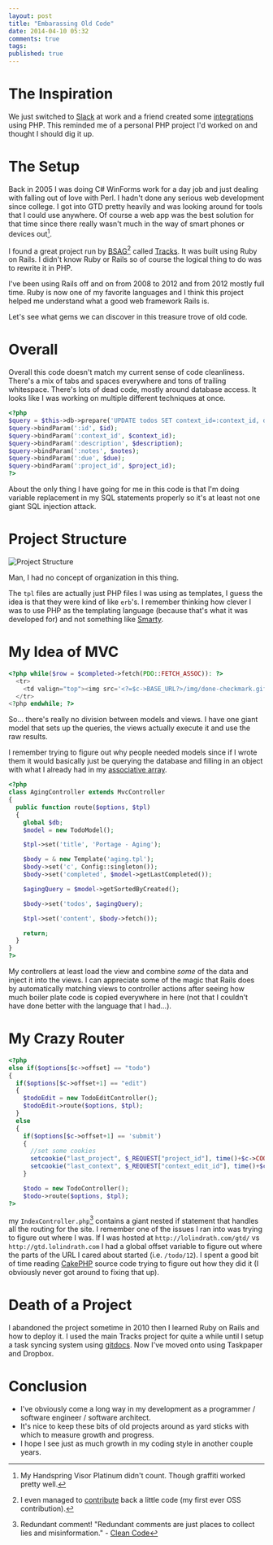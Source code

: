 ```yaml
---
layout: post
title: "Embarassing Old Code"
date: 2014-04-10 05:32
comments: true
tags:
published: true
---
```


# The Inspiration #

We just switched to [Slack](https://slack.com/) at work and a friend created some [integrations](https://github.com/davidmays/slack-integration) using PHP. This reminded me of a personal PHP project I'd worked on and thought I should dig it up.

# The Setup #

Back in 2005 I was doing C# WinForms work for a day job and just dealing with falling out of love with Perl. I hadn't done any serious web development since college. I got into GTD pretty heavily and was looking around for tools that I could use anywhere. Of course a web app was the best solution for that time since there really wasn't much in the way of smart phones or devices out[^palm].

[^palm]: My Handspring Visor Platinum didn't count. Though graffiti worked pretty well.

I found a great project run by [BSAG](http://rousette.org.uk/blog/)[^contribute] called [Tracks](http://getontracks.org/). It was built using Ruby on Rails. I didn't know Ruby or Rails so of course the logical thing to do was to rewrite it in PHP.

[^contribute]: I even managed to [contribute](https://github.com/TracksApp/tracks/wiki/Contributors) back a little code (my first ever OSS contribution).

I've been using Rails off and on from 2008 to 2012 and from 2012 mostly full time. Ruby is now one of my favorite languages and I think this project helped me understand what a good web framework Rails is.

Let's see what gems we can discover in this treasure trove of old code.

# Overall #

Overall this code doesn't match my current sense of code cleanliness. There's a mix of tabs and spaces everywhere and tons of trailing whitespace. There's lots of dead code, mostly around database access. It looks like I was working on multiple different techniques at once.

~~~php
<?php
$query = $this->db->prepare('UPDATE todos SET context_id=:context_id, description=:description, notes=:notes, due=:due, project_id=:project_id WHERE id=:id');
$query->bindParam(':id', $id);
$query->bindParam(':context_id', $context_id);
$query->bindParam(':description', $description);
$query->bindParam(':notes', $notes);
$query->bindParam(':due', $due);
$query->bindParam(':project_id', $project_id);
?>
~~~

About the only thing I have going for me in this code is that I'm doing variable replacement in my SQL statements properly so it's at least not one giant SQL injection attack.

# Project Structure #

![Project Structure](2014-04-10-embarassing-old-code/project_structure.png)

Man, I had no concept of organization in this thing.

The `tpl` files are actually just PHP files I was using as templates, I guess the idea is that they were kind of like `erb`'s. I remember thinking how clever I was to use PHP as the templating language (because that's what it was developed for) and not something like [Smarty](http://www.smarty.net/).

# My Idea of MVC #

~~~php
<?php while($row = $completed->fetch(PDO::FETCH_ASSOC)): ?>
  <tr>
    <td valign="top"><img src='<?=$c->BASE_URL?>/img/done-checkmark.gif' alt="done checkmark" /></td><td valign="top"><?=htmlentities($row["description"],ENT_QUOTES, 'utf-8');?> (<?=$row['context_name'];?>, <?=$row['project_name'];?>)</td>
  </tr>
<?php endwhile; ?>
~~~

So... there's really no division between models and views. I have one giant model that sets up the queries, the views actually execute it and use the raw results.

I remember trying to figure out why people needed models since if I wrote them it would basically just be querying the database and filling in an object with what I already had in my [associative array](http://www.php.net/manual/en/language.types.array.php).

~~~php
<?php
class AgingController extends MvcController
{
  public function route($options, $tpl)
  {
    global $db;
    $model = new TodoModel();

    $tpl->set('title', 'Portage - Aging');

    $body = & new Template('aging.tpl');
    $body->set('c', Config::singleton());
    $body->set('completed', $model->getLastCompleted());

    $agingQuery = $model->getSortedByCreated();

    $body->set('todos', $agingQuery);

    $tpl->set('content', $body->fetch());

    return;
  }
}
?>
~~~

My controllers at least load the view and combine *some* of the data and inject it into the views. I can appreciate some of the magic that Rails does by automatically matching views to controller actions after seeing how much boiler plate code is copied everywhere in here (not that I couldn't have done better with the language that I had...).

# My Crazy Router #

~~~php
<?php
else if($options[$c->offset] == "todo")
{
  if($options[$c->offset+1] == "edit")
  {
    $todoEdit = new TodoEditController();
    $todoEdit->route($options, $tpl);
  }
  else
  {
    if($options[$c->offset+1] == 'submit')
    {
      //set some cookies
      setcookie("last_project", $_REQUEST["project_id"], time()+$c->COOKIE_TIMEOUT, "/");
      setcookie("last_context", $_REQUEST["context_edit_id"], time()+$c->COOKIE_TIMEOUT, "/");
    }

    $todo = new TodoController();
    $todo->route($options, $tpl);
?>
~~~

my `IndexController.php`[^comment] contains a giant nested if statement that handles all the routing for the site. I remember one of the issues I ran into was trying to figure out where I was. If I was hosted at `http://lolindrath.com/gtd/` vs `http://gtd.lolindrath.com` I had a global offset variable to figure out where the parts of the URL I cared about started (i.e. `/todo/12`). I spent a good bit of time reading [CakePHP](http://cakephp.org/) source code trying to figure out how they did it (I obviously never got around to fixing that up).

[^comment]: Redundant comment! "Redundant comments are just places to collect lies and misinformation." - [Clean Code](http://www.amazon.com/Clean-Code-Handbook-Software-Craftsmanship/dp/0132350882/ref=sr_1_1?s=books&ie=UTF8&qid=1397121759&sr=1-1&keywords=clean+code)

# Death of a Project #

I abandoned the project sometime in 2010 then I learned Ruby on Rails and how to deploy it. I used the main Tracks project for quite a while until I setup a task syncing system using [gitdocs](https://github.com/nesquena/gitdocs). Now I've moved onto using Taskpaper and Dropbox.

# Conclusion #

* I've obviously come a long way in my development as a programmer / software engineer / software architect.
* It's nice to keep these bits of old projects around as yard sticks with which to measure growth and progress.
* I hope I see just as much growth in my coding style in another couple years.

